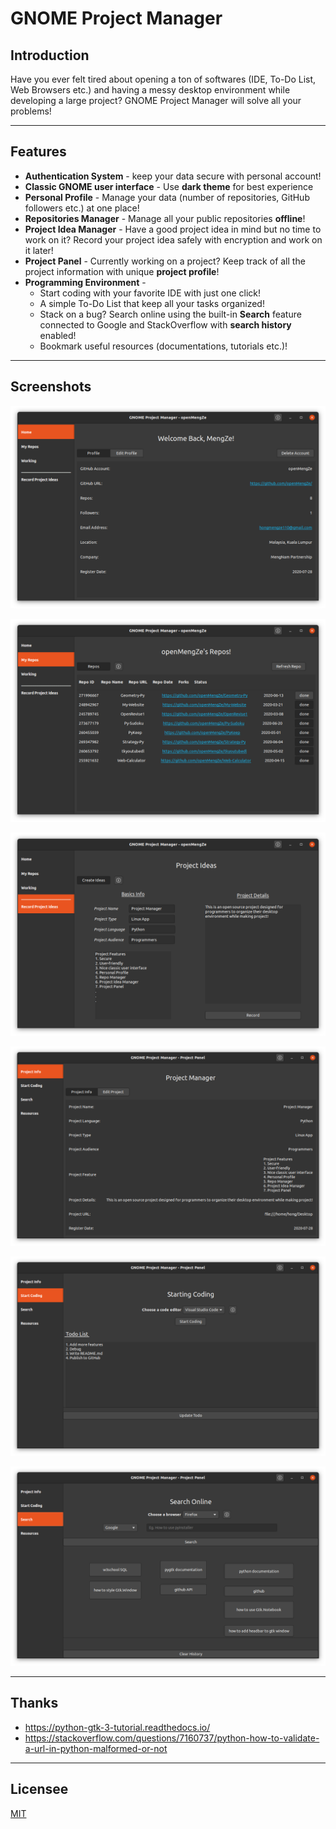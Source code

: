 # GNOME Project Manager

## Introduction

Have you ever felt tired about opening a ton of softwares (IDE, To-Do List, Web Browsers etc.) and having a messy desktop environment while developing a large project? GNOME Project Manager will solve all your problems!

---

## Features

- **Authentication System** - keep your data secure with personal account!
- **Classic GNOME user interface** - Use **dark theme** for best experience
- **Personal Profile** - Manage your data (number of repositories, GitHub followers etc.) at one place!
- **Repositories Manager** - Manage all your public repositories **offline**!
- **Project Idea Manager** - Have a good project idea in mind but no time to work on it? Record your project idea safely with encryption and work on it later! 
- **Project Panel** - Currently working on a project? Keep track of all the project information with unique **project profile**!
- **Programming Environment** - 
  - Start coding with your favorite IDE with just one click!
  - A simple To-Do List that keep all your tasks organized!
  - Stack on a bug? Search online using the built-in **Search** feature connected to Google and StackOverflow with **search history** enabled!
  - Bookmark useful resources (documentations, tutorials etc.)!

---

## Screenshots

![Home Page](screenshots/home.png)

![My Repo Page](screenshots/repo.png)

![Record Idea](screenshots/idea.png)

![Project Panel](screenshots/project.png)

![Start Coding](screenshots/code.png)

![Search](screenshots/search.png)

---

## Thanks

- https://python-gtk-3-tutorial.readthedocs.io/
- https://stackoverflow.com/questions/7160737/python-how-to-validate-a-url-in-python-malformed-or-not

---

## Licensee

[MIT](https://choosealicense.com/licenses/mit/)






































